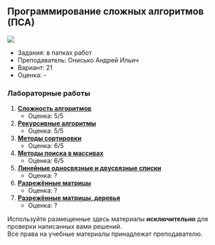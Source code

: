 ## Программирование сложных алгоритмов (ПСА)

![](https://img.shields.io/badge/Programming%20lang-Java-informational?style=flat-square&logo=java&logoColor=white&color=5194f0)

- Задания: в папках работ
- Преподаватель: Онисько Андрей Ильич
- Вариант: 21
- Оценка: -<br>

### Лабораторные работы
1. [**Сложность алгоритмов**](https://github.com/xairaven/KPI-Labs/tree/main/2ndSemester/Programming%20complex%20algorithms/Lab1)
   - Оценка: 5/5
2. [**Рекурсивные алгоритмы**](https://github.com/xairaven/KPI-Labs/tree/main/2ndSemester/Programming%20complex%20algorithms/Lab2)
   - Оценка: 5/5
3. [**Методы сортировки**](https://github.com/xairaven/KPI-Labs/tree/main/2ndSemester/Programming%20complex%20algorithms/Lab3)
   - Оценка: 6/5
4. [**Методы поиска в массивах**](https://github.com/xairaven/KPI-Labs/tree/main/2ndSemester/Programming%20complex%20algorithms/Lab4)
   - Оценка: 6/5
5. [**Линейные односвязные и двусвязные списки**](https://github.com/xairaven/KPI-Labs/tree/main/2ndSemester/Programming%20complex%20algorithms/Lab5)
   - Оценка: ?
6. [**Разрежённые матрицы**](https://github.com/xairaven/KPI-Labs/tree/main/2ndSemester/Programming%20complex%20algorithms/Lab6)
   - Оценка: ?
7. [**Разрежённые матрицы, деревья**](https://github.com/xairaven/KPI-Labs/tree/main/2ndSemester/Programming%20complex%20algorithms/Lab7)
   - Оценка: ?
   
Используйте размещенные здесь материалы **исключительно** для проверки написанных вами решений.<br>
Все права на учебные материалы принадлежат преподавателю. 
